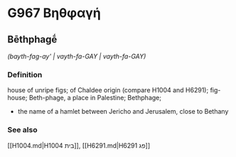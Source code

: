 # G967 Βηθφαγή

## Bēthphagḗ

_(bayth-fag-ay' | vayth-fa-GAY | vayth-fa-GAY)_

### Definition

house of unripe figs; of Chaldee origin (compare H1004 and H6291); fig-house; Beth-phage, a place in Palestine; Bethphage; 

- the name of a hamlet between Jericho and Jerusalem, close to Bethany

### See also

[[H1004.md|H1004 בית]], [[H6291.md|H6291 פג]]
